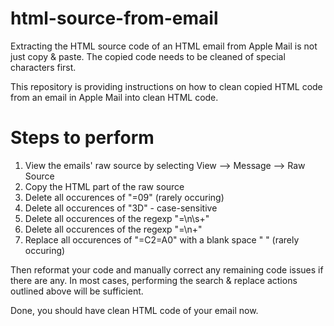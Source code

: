 # html-source-from-email
Extracting the HTML source code of an HTML email from Apple Mail is not just copy &amp; paste. The copied code needs to be cleaned of special characters first.

This repository is providing instructions on how to clean copied HTML code from an email in Apple Mail into clean HTML code.

# Steps to perform
1. View the emails' raw source by selecting View --> Message --> Raw Source
2. Copy the HTML part of the raw source
3. Delete all occurences of "=09" (rarely occuring)
4. Delete all occurences of "3D" - case-sensitive
5. Delete all occurences of the regexp "=\n\s+"
6. Delete all occurences of the regexp "=\n+"
7. Replace all occurences of "=C2=A0" with a blank space " " (rarely occuring)

Then reformat your code and manually correct any remaining code issues if there are any. In most cases, performing the search & replace actions outlined above will be sufficient.

Done, you should have clean HTML code of your email now.
